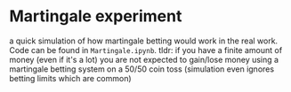 # Martingale experiment
a quick simulation of how martingale betting would work in the real work. Code can be found in `Martingale.ipynb`. tldr: if you have a finite amount of money (even if it's a lot) you are not expected to gain/lose money using a martingale betting system on a 50/50 coin toss (simulation even ignores betting limits which are common)
